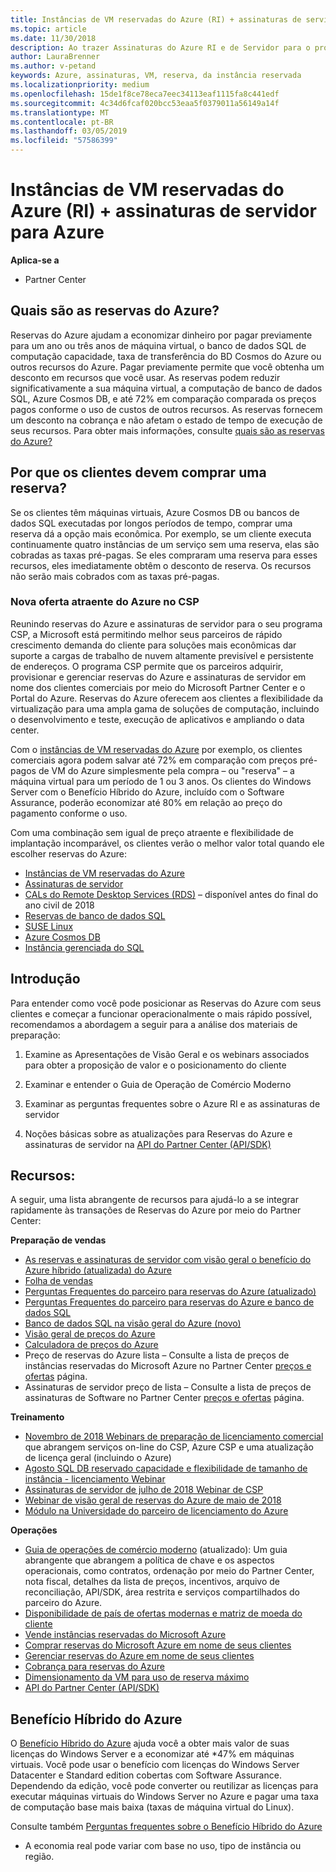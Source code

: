 ```yaml
---
title: Instâncias de VM reservadas do Azure (RI) + assinaturas de servidor para Azure | Partner Center
ms.topic: article
ms.date: 11/30/2018
description: Ao trazer Assinaturas do Azure RI e de Servidor para o programa CSP, é melhor permitir que nossos parceiros lidem com a demanda crescente do cliente por soluções mais econômicas para dar suporte a cargas de trabalho persistentes e altamente previsíveis. O programa CSP permite que os parceiros adquiram, provisionem e gerenciem Assinaturas do Azure RI e de Servidor em nome de clientes comerciais por meio do Microsoft Partner Center e do Portal do Azure.
author: LauraBrenner
ms.author: v-petand
keywords: Azure, assinaturas, VM, reserva, da instância reservada
ms.localizationpriority: medium
ms.openlocfilehash: 15de1f8ce78eca7eec34113eaf1115fa8c441edf
ms.sourcegitcommit: 4c34d6fcaf020bcc53eaa5f0379011a56149a14f
ms.translationtype: MT
ms.contentlocale: pt-BR
ms.lasthandoff: 03/05/2019
ms.locfileid: "57586399"
---
```

<!-- Mike Aasen wrote and owns this topic -->

# <a name="azure-reserved-vm-instances-ri--server-subscriptions-for-azure"></a>Instâncias de VM reservadas do Azure (RI) + assinaturas de servidor para Azure

**Aplica-se a**

- Partner Center
 
## <a name="what-are-azure-reservations"></a>Quais são as reservas do Azure?

Reservas do Azure ajudam a economizar dinheiro por pagar previamente para um ano ou três anos de máquina virtual, o banco de dados SQL de computação capacidade, taxa de transferência do BD Cosmos do Azure ou outros recursos do Azure. Pagar previamente permite que você obtenha um desconto em recursos que você usar. As reservas podem reduzir significativamente a sua máquina virtual, a computação de banco de dados SQL, Azure Cosmos DB, e até 72% em comparação comparada os preços pagos conforme o uso de custos de outros recursos. As reservas fornecem um desconto na cobrança e não afetam o estado de tempo de execução de seus recursos. Para obter mais informações, consulte [quais são as reservas do Azure?](https://docs.microsoft.com/azure/billing/billing-save-compute-costs-reservations)

## <a name="why-should-customers-buy-a-reservation"></a>Por que os clientes devem comprar uma reserva?

Se os clientes têm máquinas virtuais, Azure Cosmos DB ou bancos de dados SQL executadas por longos períodos de tempo, comprar uma reserva dá a opção mais econômica. Por exemplo, se um cliente executa continuamente quatro instâncias de um serviço sem uma reserva, elas são cobradas as taxas pré-pagas. Se eles compraram uma reserva para esses recursos, eles imediatamente obtêm o desconto de reserva. Os recursos não serão mais cobrados com as taxas pré-pagas.

 
### <a name="compelling-new-azure-offer-in-csp"></a>Nova oferta atraente do Azure no CSP 

Reunindo reservas do Azure e assinaturas de servidor para o seu programa CSP, a Microsoft está permitindo melhor seus parceiros de rápido crescimento demanda do cliente para soluções mais econômicas dar suporte a cargas de trabalho de nuvem altamente previsível e persistente de endereços. O programa CSP permite que os parceiros adquirir, provisionar e gerenciar reservas do Azure e assinaturas de servidor em nome dos clientes comerciais por meio do Microsoft Partner Center e o Portal do Azure. Reservas do Azure oferecem aos clientes a flexibilidade da virtualização para uma ampla gama de soluções de computação, incluindo o desenvolvimento e teste, execução de aplicativos e ampliando o data center. 

Com o [instâncias de VM reservadas do Azure](https://azure.microsoft.com/en-us/pricing/reserved-vm-instances/) por exemplo, os clientes comerciais agora podem salvar até 72% em comparação com preços pré-pagos de VM do Azure simplesmente pela compra – ou "reserva" – a máquina virtual para um período de 1 ou 3 anos. Os clientes do Windows Server com o Benefício Híbrido do Azure, incluído com o Software Assurance, poderão economizar até 80% em relação ao preço do pagamento conforme o uso. 

Com uma combinação sem igual de preço atraente e flexibilidade de implantação incomparável, os clientes verão o melhor valor total quando ele escolher reservas do Azure: 

- [Instâncias de VM reservadas do Azure](https://docs.microsoft.com/azure/virtual-machines/windows/prepay-reserved-vm-instances)
- [Assinaturas de servidor](https://www.microsoft.com/en-us/Licensing/news/windows-sql-server-through-csp) 
- [CALs do Remote Desktop Services (RDS)](https://cloudblogs.microsoft.com/windowsserver/2018/10/03/remote-desktop-services-2019-generally-available-with-windows-server-2019/) – disponível antes do final do ano civil de 2018
- [Reservas de banco de dados SQL](https://docs.microsoft.com/azure/sql-database/sql-database-reserved-capacity)
- [SUSE Linux](https://docs.microsoft.com/azure/virtual-machines/linux/prepay-suse-software-charges)
- [Azure Cosmos DB](https://docs.microsoft.com/azure/cosmos-db/cosmos-db-reserved-capacity)
- [Instância gerenciada do SQL](https://docs.microsoft.com/azure/sql-database/sql-database-managed-instance)

## <a name="getting-started"></a>Introdução

Para entender como você pode posicionar as Reservas do Azure com seus clientes e começar a funcionar operacionalmente o mais rápido possível, recomendamos a abordagem a seguir para a análise dos materiais de preparação:

1.  Examine as Apresentações de Visão Geral e os webinars associados para obter a proposição de valor e o posicionamento do cliente

2.  Examinar e entender o Guia de Operação de Comércio Moderno

5.  Examinar as perguntas frequentes sobre o Azure RI e as assinaturas de servidor

6.  Noções básicas sobre as atualizações para Reservas do Azure e assinaturas de servidor na [API do Partner Center (API/SDK)](https://docs.microsoft.com/en-us/partner-center/develop/purchase-azure-reserved-vm-instances)

## <a name="resources"></a>Recursos: 

A seguir, uma lista abrangente de recursos para ajudá-lo a se integrar rapidamente às transações de Reservas do Azure por meio do Partner Center: 

**Preparação de vendas**

- [As reservas e assinaturas de servidor com visão geral o benefício do Azure híbrido (atualizada) do Azure](https://assetsprod.microsoft.com/Azure-reservations-and-server-subscriptions-with-azure-hybrid-benefit.pptx)
- [Folha de vendas](https://assetsprod.microsoft.com/mpn/Azure-RI-Sales-Sheet-CSP.pdf)
- [Perguntas Frequentes do parceiro para reservas do Azure (atualizado)](https://assetsprod.microsoft.com/Partner-faq-for-azure-reservations.docx)
- [Perguntas Frequentes do parceiro para reservas do Azure e banco de dados SQL](https://assetsprod.microsoft.com/Partner-faq-for-azure-reservations-sql-db.docx)
- [Banco de dados SQL na visão geral do Azure (novo)](https://assetsprod.microsoft.com/Sql-db-in-azure-overview.pptx)
- [Visão geral de preços do Azure](https://azure.microsoft.com/pricing/#explore-cost)
- [Calculadora de preços do Azure](https://azure.microsoft.com/pricing/calculator/)
- Preço de reservas do Azure lista – Consulte a lista de preços de instâncias reservadas do Microsoft Azure no Partner Center [preços e ofertas](https://assetsprod.microsoft.com/modern-offers-country-currency-availability.xlsx) página.
- Assinaturas de servidor preço de lista – Consulte a lista de preços de assinaturas de Software no Partner Center [preços e ofertas](https://assetsprod.microsoft.com/modern-offers-country-currency-availability.xlsx) página.

**Treinamento**

- [Novembro de 2018 Webinars de preparação de licenciamento comercial](https://na01.safelinks.protection.outlook.com/?url=https%3A%2F%2Fcommercial-licensing.eventbuilder.com%2F%3Flandingpageid%3DV0Bx6L&data=02%7C01%7Cv-oumaki%40microsoft.com%7C96e24687952242e1ff0c08d62ada13f3%7C72f988bf86f141af91ab2d7cd011db47%7C1%7C0%7C636743513471330495&sdata=DjPAKnW%2BpVekRS3Zngy2uwAkTpU4z1O%2Fh56NuTOmCzM%3D&reserved=0) que abrangem serviços on-line do CSP, Azure CSP e uma atualização de licença geral (incluindo o Azure)
- [Agosto SQL DB reservado capacidade e flexibilidade de tamanho de instância - licenciamento Webinar](https://commercial-licensing.eventbuilder.com/view?eventid=d0t9g4)
- [Assinaturas de servidor de julho de 2018 Webinar de CSP](https://commercial-licensing.eventbuilder.com/Server_Subscriptions_in_CSP_P2_July)
- [Webinar de visão geral de reservas do Azure de maio de 2018](https://commercial-licensing.eventbuilder.com/Reserved_Instances_in_CSP_May_Option_1)
- [Módulo na Universidade do parceiro de licenciamento do Azure](https://aka.ms/azure_partner_licensing)

**Operações**

- [Guia de operações de comércio moderno](https://assetsprod.microsoft.com/mpn/Partner-Center-Modern-Commerce-Operating-Guide.docx) (atualizado):  Um guia abrangente que abrangem a política de chave e os aspectos operacionais, como contratos, ordenação por meio do Partner Center, nota fiscal, detalhes da lista de preços, incentivos, arquivo de reconciliação, API/SDK, área restrita e serviços compartilhados do parceiro do Azure.
- [Disponibilidade de país de ofertas modernas e matriz de moeda do cliente](https://assetsprod.microsoft.com/modern-offers-country-currency-availability.xlsx)
- [Vende instâncias reservadas do Microsoft Azure](https://go.microsoft.com/fwlink/?linkid=872806)
- [Comprar reservas do Microsoft Azure em nome de seus clientes](https://go.microsoft.com/fwlink/?linkid=872807)
- [Gerenciar reservas do Azure em nome de seus clientes](https://go.microsoft.com/fwlink/?linkid=872808)
- [Cobrança para reservas do Azure](https://go.microsoft.com/fwlink/?linkid=872809)
- [Dimensionamento da VM para uso de reserva máximo](https://go.microsoft.com/fwlink/?linkid=872810)
- [API do Partner Center (API/SDK)](https://docs.microsoft.com/en-us/partner-center/develop/purchase-azure-reserved-vm-instances)

## <a name="azure-hybrid-benefit"></a>Benefício Híbrido do Azure

O [Benefício Híbrido do Azure](https://azure.microsoft.com/pricing/hybrid-benefit) ajuda você a obter mais valor de suas licenças do Windows Server e a economizar até *47% em máquinas virtuais. Você pode usar o benefício com licenças do Windows Server Datacenter e Standard edition cobertas com Software Assurance. Dependendo da edição, você pode converter ou reutilizar as licenças para executar máquinas virtuais do Windows Server no Azure e pagar uma taxa de computação base mais baixa (taxas de máquina virtual do Linux).

Consulte também [Perguntas frequentes sobre o Benefício Híbrido do Azure](https://azure.microsoft.com/en-us/pricing/hybrid-benefit/faq/)

* A economia real pode variar com base no uso, tipo de instância ou região.